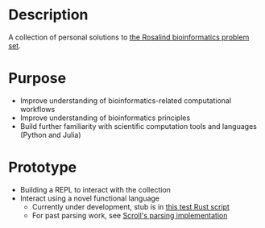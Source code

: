 # Description
A collection of personal solutions to [the Rosalind bioinformatics problem set](https://rosalind.info).

# Purpose
- Improve understanding of bioinformatics-related computational workflows
- Improve understanding of bioinformatics principles
- Build further familiarity with scientific computation tools and languages (Python and Julia)

# Prototype
- Building a REPL to interact with the collection
- Interact using a novel functional language
  - Currently under development, stub is in [this test Rust script](./repl.rs)
  - For past parsing work, see [Scroll's parsing implementation](https://github.com/seb-hyland/Scroll/blob/main/src/tools/scroll_processor.rs#L29)
